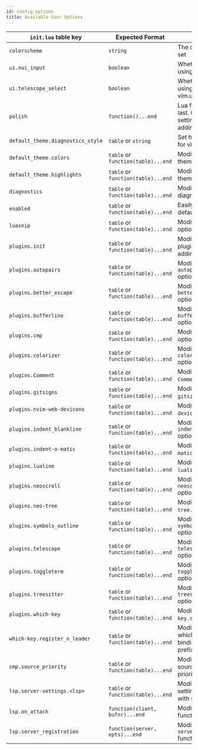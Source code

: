 ```yaml
---
id: config_options
title: Available User Options
---
```


| `init.lua` table key              | Expected Format                    | Use Case                                                                            |
| --------------------------------- | ---------------------------------- | ----------------------------------------------------------------------------------- |
| `colorscheme`                     | `string`                           | The colorscheme to be set                                                           |
| `ui.nui_input`                    | `boolean`                          | Whether or not to enable using NUI for vim.ui.input                                 |
| `ui.telescope_select`             | `boolean`                          | Whether or not to enable using Telescope for vim.ui.select                          |
| `polish`                          | `function()...end`                 | Lua function to be run last. Good place for setting vim options and adding mappings |
| `default_theme.diagnostics_style` | `table` or `string`                | Set highlight style options for virtual text                                        |
| `default_theme.colors`            | `table` or `function(table)...end` | Modify the default theme's color table                                              |
| `default_theme.highlights`        | `table` or `function(table)...end` | Modify the default theme's highlight groups                                         |
| `diagnostics`                     | `table` or `function(table)...end` | Modify the default vim diagnostics options                                          |
| `enabled`                         | `table` or `function(table)...end` | Easily enable or disable default plugins                                            |
| `luasnip`                         | `table` or `function(table)...end` | Modify available `luasnip` options                                                  |
| `plugins.init`                    | `table` or `function(table)...end` | Modify the default plugins table such as adding new plugins                         |
| `plugins.autopairs`               | `table` or `function(table)...end` | Modify the `autopairs.setup()` options                                              |
| `plugins.better_escape`           | `table` or `function(table)...end` | Modify the `better_escape.setup()` options                                          |
| `plugins.bufferline`              | `table` or `function(table)...end` | Modify the `bufferline.setup()` options                                             |
| `plugins.cmp`                     | `table` or `function(table)...end` | Modify the `cmp.setup()` options                                                    |
| `plugins.colorizer`               | `table` or `function(table)...end` | Modify the `colorizer.setup()` options                                              |
| `plugins.Comment`                 | `table` or `function(table)...end` | Modify the `Comment.setup()` options                                                |
| `plugins.gitsigns`                | `table` or `function(table)...end` | Modify the `gitsigns.setup()` options                                               |
| `plugins.nvim-web-devicons`       | `table` or `function(table)...end` | Modify the `nvim-web-devicons.setup()` options                                      |
| `plugins.indent_blankline`        | `table` or `function(table)...end` | Modify the `indent_blankline.setup()` options                                       |
| `plugins.indent-o-matic`          | `table` or `function(table)...end` | Modify the `indent-o-matic.setup()` options                                         |
| `plugins.lualine`                 | `table` or `function(table)...end` | Modify the `lualine.setup()` options                                                |
| `plugins.neoscroll`               | `table` or `function(table)...end` | Modify the `neoscroll.setup()` options                                              |
| `plugins.neo-tree`                | `table` or `function(table)...end` | Modify the `neo-tree.setup()` options                                               |
| `plugins.symbols_outline`         | `table` or `function(table)...end` | Modify the `symbols_outline.setup()` options                                        |
| `plugins.telescope`               | `table` or `function(table)...end` | Modify the `telescope.setup()` options                                              |
| `plugins.toggleterm`              | `table` or `function(table)...end` | Modify the `toggleterm.setup()` options                                             |
| `plugins.treesitter`              | `table` or `function(table)...end` | Modify the `treesitter.setup()` options                                             |
| `plugins.which-key`               | `table` or `function(table)...end` | Modify the `which-key.setup()` options                                              |
| `which-key.register_n_leader`     | `table` or `function(table)...end` | Modify the default which-key normal mode bindings with `<leader>` prefix            |
| `cmp.source_priority`             | `table` or `function(table)...end` | Modify the default cmp sources and their priorities                                 |
| `lsp.server-settings.<lsp>`       | `table` or `function(table)...end` | Modify the LSP server settings, replace `<lsp>` with server name                    |
| `lsp.on_attach`                   | `function(client, bufnr)...end`    | Modify the lsp `on_attach` function                                                 |
| `lsp.server_registration`         | `function(server, opts)...end`     | Modify the `lsp-installer` `server_registration` function                           |

